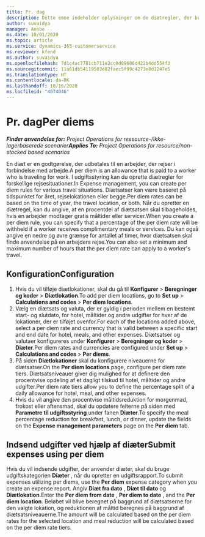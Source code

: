 ```yaml
---
title: Pr. dag
description: Dette emne indeholder oplysninger om de diætregler, der bruges i udgiftsstyring.
author: suvaidya
manager: Annbe
ms.date: 10/01/2020
ms.topic: article
ms.service: dynamics-365-customerservice
ms.reviewer: kfend
ms.author: suvaidya
ms.openlocfilehash: 7d1c4ac7781cb711e2cc0d09606d422b4dd554f3
ms.sourcegitcommit: 11a61db54119503e82faec5f99c4273e8d1247e5
ms.translationtype: HT
ms.contentlocale: da-DK
ms.lasthandoff: 10/16/2020
ms.locfileid: "4074046"
---
```

# <a name="per-diems"></a><span data-ttu-id="3ab84-103">Pr. dag</span><span class="sxs-lookup"><span data-stu-id="3ab84-103">Per diems</span></span>

<span data-ttu-id="3ab84-104">_**Finder anvendelse for:** Project Operations for ressource-/ikke-lagerbaserede scenarier_</span><span class="sxs-lookup"><span data-stu-id="3ab84-104">_**Applies To:** Project Operations for resource/non-stocked based scenarios_</span></span>


<span data-ttu-id="3ab84-105">En diæt er en godtgørelse, der udbetales til en arbejder, der rejser i forbindelse med arbejde.</span><span class="sxs-lookup"><span data-stu-id="3ab84-105">A per diem is an allowance that is paid to a worker who is traveling for work.</span></span> <span data-ttu-id="3ab84-106">I udgiftsstyring kan du oprette diætregler for forskellige rejsesituationer.</span><span class="sxs-lookup"><span data-stu-id="3ab84-106">In Expense management, you can create per diem rules for  various travel situations.</span></span> <span data-ttu-id="3ab84-107">Diætsatser kan være baseret på tidspunktet for året, rejselokationen eller begge.</span><span class="sxs-lookup"><span data-stu-id="3ab84-107">Per diem rates can be based on the time of year, the travel location, or both.</span></span> <span data-ttu-id="3ab84-108">Når du opretter en diætregel, kan du angive, at en procentdel af diætsatsen skal tilbageholdes, hvis en arbejder modtager gratis måltider eller servicer.</span><span class="sxs-lookup"><span data-stu-id="3ab84-108">When you create a per diem  rule, you can specify that a percentage of the per diem rate will be withheld if a worker receives complimentary meals or services.</span></span> <span data-ttu-id="3ab84-109">Du kan også angive en nedre og øvre grænse for antallet af timer, hvor diætsatsen skal finde anvendelse på en arbejders rejse.</span><span class="sxs-lookup"><span data-stu-id="3ab84-109">You can also set a minimum and maximum number of hours that the per diem rate can apply to a worker's travel.</span></span>

## <a name="configuration"></a><span data-ttu-id="3ab84-110">Konfiguration</span><span class="sxs-lookup"><span data-stu-id="3ab84-110">Configuration</span></span> 

1. <span data-ttu-id="3ab84-111">Hvis du vil tilføje diætlokationer, skal du gå til **Konfigurer** > **Beregninger og koder** > **Diætlokation**.</span><span class="sxs-lookup"><span data-stu-id="3ab84-111">To add per diem locations, go to **Set up** > **Calculations and codes** > **Per diem locations**.</span></span>
2. <span data-ttu-id="3ab84-112">Vælg en diætsats og valuta, der er gyldig i perioden mellem en bestemt start- og slutdato, for hotel, måltider og andre udgifter for hver af de lokationer, der er tilføjet ovenfor.</span><span class="sxs-lookup"><span data-stu-id="3ab84-112">For each of the locations added above, select a per diem rate and currency that is valid between a specific start and end date for hotel, meals, and other expenses.</span></span> <span data-ttu-id="3ab84-113">Diætsatser og valutaer konfigureres under **Konfigurer** > **Beregninger og koder** > **Diæter**.</span><span class="sxs-lookup"><span data-stu-id="3ab84-113">Per diem rates and currencies are configured under **Set up** > **Calculations and codes** > **Per diems**.</span></span>
3. <span data-ttu-id="3ab84-114">På siden **Diætlokationer** skal du konfigurere niveauerne for diætsatser.</span><span class="sxs-lookup"><span data-stu-id="3ab84-114">On the **Per diem locations** page, configure per diem rate tiers.</span></span> <span data-ttu-id="3ab84-115">Diætsatsniveauer giver dig mulighed for at definere den procentvise opdeling af et dagligt tilskud til hotel, måltider og andre udgifter.</span><span class="sxs-lookup"><span data-stu-id="3ab84-115">Per diem rate tiers allow you to define the percentage split of a daily allowance for hotel, meal, and other expenses.</span></span> 
4. <span data-ttu-id="3ab84-116">Hvis du vil angive den procentvise måltidsreduktion for morgenmad, frokost eller aftensmad, skal du opdatere felterne på siden med **Parametre til udgiftsstyring** under fanen **Diæter**.</span><span class="sxs-lookup"><span data-stu-id="3ab84-116">To specify the meal percentage reduction for breakfast, lunch, or dinner, update the fields on the **Expense management parameters** page on the **Per diem** tab.</span></span> 
    
## <a name="submit-expenses-using-per-diem"></a><span data-ttu-id="3ab84-117">Indsend udgifter ved hjælp af diæter</span><span class="sxs-lookup"><span data-stu-id="3ab84-117">Submit expenses using per diem</span></span>
<span data-ttu-id="3ab84-118">Hvis du vil indsende udgifter, der anvender diæter, skal du bruge udgiftskategorien **Diæter** , når du opretter en udgiftsrapport.</span><span class="sxs-lookup"><span data-stu-id="3ab84-118">To submit expenses utilizing per diems, use the **Per diem** expense category when you create an expense report.</span></span> <span data-ttu-id="3ab84-119">Angiv **Diæt fra dato** , **Diæt til dato** og **Diætlokation**.</span><span class="sxs-lookup"><span data-stu-id="3ab84-119">Enter the **Per diem from date** , **Per diem to date** ,  and the **Per diem location**.</span></span> <span data-ttu-id="3ab84-120">Beløbet vil blive beregnet på baggrund af diætsatserne for den valgte lokation, og reduktionen af måltid beregnes på baggrund af diætsatsniveauerne.</span><span class="sxs-lookup"><span data-stu-id="3ab84-120">The amount will be calculated based on the per diem rates for the selected location and meal reduction will be calculated based on the per diem rate tiers.</span></span>
